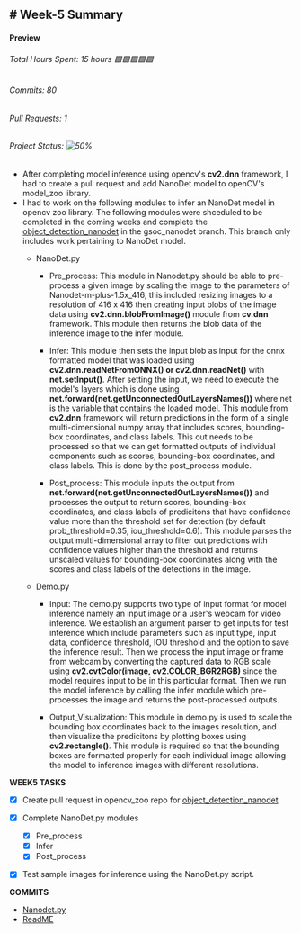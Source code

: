 ## # Week-5 Summary

#### Preview
###### Total Hours Spent: 15 hours 🟩🟩🟩🟩🟩
###### Commits: 80
###### Pull Requests: 1 
###### Project Status: ![50%](https://progress-bar.dev/50)


- After completing model inference using opencv's <b>cv2.dnn</b> framework, I had to create a pull request and add NanoDet model to openCV's model_zoo library. 
- I had to work on the following modules to infer an NanoDet model in opencv zoo library. The following modules were shceduled to be completed in the coming weeks and complete the [object_detection_nanodet](https://github.com/Sidd1609/opencv_zoo/tree/gsoc_nanodet/models/object_detection_nanodet) in the gsoc_nanodet branch. This branch only includes work pertaining to NanoDet model.
  - NanoDet.py
    - Pre_process: This module in Nanodet.py should be able to pre-process a given image by scaling the image to the parameters of Nanodet-m-plus-1.5x_416, this included resizing images to a resolution of 416 x 416 then creating input blobs of the image data using <b>cv2.dnn.blobFromImage()</b> module from <b>cv.dnn</b> framework. This module then returns the blob data of the inference image to the infer module.
  
    - Infer: This module then sets the input blob as input for the onnx formatted model that was loaded using <b>cv2.dnn.readNetFromONNX() or cv2.dnn.readNet()</b> with <b>net.setInput()</b>. After setting the input, we need to execute the model's layers which is done using <b>net.forward(net.getUnconnectedOutLayersNames())</b> where net is the variable that contains the loaded model. This module from <b>cv2.dnn</b> framework will return predictions in the form of a single multi-dimensional numpy array that includes scores, bounding-box coordinates, and class labels. This out needs to be processed so that we can get formatted outputs of individual components such as scores, bounding-box coordinates, and class labels. This is done by the post_process module.
   
    - Post_process: This module inputs the output from <b>net.forward(net.getUnconnectedOutLayersNames())</b> and processes the output to return scores, bounding-box coordinates, and class labels of predicitons that have confidence value more than the threshold set for detection (by default prob_threshold=0.35, iou_threshold=0.6). This module parses the output multi-dimensional array to filter out predictions with confidence values higher than the threshold and returns unscaled values for bounding-box coordinates along with the scores and class labels of the detections in the image.
    
  - Demo.py
    - Input: The demo.py supports two type of input format for model inference namely an input image or a user's webcam for video inference. We establish an argument parser to get inputs for test inference which include parameters such as input type, input data, confidence threshold, IOU threshold and the option to save the inference result. Then we process the input image or frame from webcam by converting the captured data to RGB scale using <b>cv2.cvtColor(image, cv2.COLOR_BGR2RGB)</b> since the model requires input to be in this particular format. Then we run the model inference by calling the infer module which pre-processes the image and returns the post-processed outputs. 
   
    - Output_Visualization: This module in demo.py is used to scale the bounding box coordinates back to the images resolution, and then visualize the predicitons by plotting boxes using <b>cv2.rectangle()</b>. This module is required so that the bounding boxes are formatted properly for each individual image allowing the model to inference images with different resolutions. 

<b>WEEK5 TASKS</b>
- [x] Create pull request in opencv_zoo repo for [object_detection_nanodet](https://github.com/opencv/opencv_zoo/pull/87)
- [x] Complete NanoDet.py modules
  - [x] Pre_process
  - [x] Infer
  - [x] Post_process
- [x] Test sample images for inference using the NanoDet.py script. 


<b>COMMITS</b>
- [Nanodet.py](https://github.com/opencv/opencv_zoo/pull/87/commits/82c5161bf6bc1bdc57e9021e6a7b65108bf39ef4)
- [ReadME](https://github.com/opencv/opencv_zoo/pull/87/commits/ede0f6965c6d41c90b1f0887af573f5f5185b97f)
